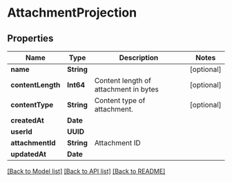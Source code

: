 # AttachmentProjection

## Properties
Name | Type | Description | Notes
------------ | ------------- | ------------- | -------------
**name** | **String** |  | [optional] 
**contentLength** | **Int64** | Content length of attachment in bytes | [optional] 
**contentType** | **String** | Content type of attachment. | [optional] 
**createdAt** | **Date** |  | 
**userId** | **UUID** |  | 
**attachmentId** | **String** | Attachment ID | 
**updatedAt** | **Date** |  | 

[[Back to Model list]](../README#documentation-for-models) [[Back to API list]](../README#documentation-for-api-endpoints) [[Back to README]](../README)



